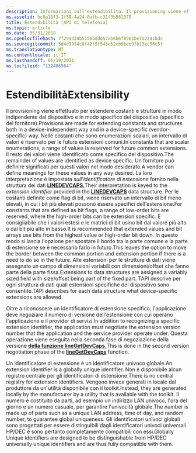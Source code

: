 ```yaml
---
description: Informazioni sull'estendibilità. Il provisioning viene effettuato per estendere costanti e strutture sia in modo indipendente dal dispositivo che in modo specifico del dispositivo.
ms.assetid: bc0a18f3-1f58-4a24-8afb-c31f3b561375
title: Estendibilità (API di telefonia)
ms.topic: article
ms.date: 05/31/2018
ms.openlocfilehash: 7f29ad34b5156bdd652ab6b6f8901be7a2341bdc
ms.sourcegitcommit: 5d4e99f4c8f42f5f543e52cb9beb9fb13ec56c5f
ms.translationtype: MT
ms.contentlocale: it-IT
ms.lasthandoff: 06/19/2021
ms.locfileid: "112406564"
---
```

# <a name="extensibility"></a><span data-ttu-id="27e0d-104">Estendibilità</span><span class="sxs-lookup"><span data-stu-id="27e0d-104">Extensibility</span></span>

<span data-ttu-id="27e0d-105">Il provisioning viene effettuato per estendere costanti e strutture in modo indipendente dal dispositivo e in modo specifico del dispositivo (specifico del fornitore).</span><span class="sxs-lookup"><span data-stu-id="27e0d-105">Provisions are made for extending constants and structures both in a device-independent way and in a device-specific (vendor-specific) way.</span></span> <span data-ttu-id="27e0d-106">Nelle costanti che sono enumerazioni scalari, un intervallo di valori è riservato per le future estensioni comuni.</span><span class="sxs-lookup"><span data-stu-id="27e0d-106">In constants that are scalar enumerations, a range of values is reserved for future common extensions.</span></span> <span data-ttu-id="27e0d-107">Il resto dei valori viene identificato come specifico del dispositivo.</span><span class="sxs-lookup"><span data-stu-id="27e0d-107">The remainder of values are identified as device specific.</span></span> <span data-ttu-id="27e0d-108">Un fornitore può definire significati per questi valori nel modo desiderato.</span><span class="sxs-lookup"><span data-stu-id="27e0d-108">A vendor can define meanings for these values in any way desired.</span></span> <span data-ttu-id="27e0d-109">La loro interpretazione è impostata *sull'identificatore di estensione* fornito nella struttura dei dati [**LINEDEVCAPS.**](/windows/win32/api/tapi/ns-tapi-linedevcaps)</span><span class="sxs-lookup"><span data-stu-id="27e0d-109">Their interpretation is keyed to the *extension identifier* provided in the [**LINEDEVCAPS**](/windows/win32/api/tapi/ns-tapi-linedevcaps) data structure.</span></span> <span data-ttu-id="27e0d-110">Per le costanti definite come flag di bit, viene riservato un intervallo di bit meno elevati, in cui i bit più elevati possono essere specifici dell'estensione.</span><span class="sxs-lookup"><span data-stu-id="27e0d-110">For constants that are defined as bit flags, a range of low-order bits are reserved, where the high-order bits can be extension specific.</span></span> <span data-ttu-id="27e0d-111">È consigliabile che i valori estesi e le matrici di bit usino bit dal valore più alto o dal bit più alto in basso.</span><span class="sxs-lookup"><span data-stu-id="27e0d-111">It is recommended that extended values and bit arrays use bits from the highest value or high-order bit down.</span></span> <span data-ttu-id="27e0d-112">In questo modo si lascia l'opzione per spostare il bordo tra la parte comune e la parte di estensione se è necessario farlo in futuro.</span><span class="sxs-lookup"><span data-stu-id="27e0d-112">This leaves the option to move the border between the common portion and extension portion if there is a need to do so in the future.</span></span> <span data-ttu-id="27e0d-113">Alle estensioni per le strutture di dati viene assegnato un campo di dimensioni variabili con dimensioni/offset che fanno parte della parte fissa.</span><span class="sxs-lookup"><span data-stu-id="27e0d-113">Extensions to data structures are assigned a variably sized field with size/offset being part of the fixed part.</span></span> <span data-ttu-id="27e0d-114">TAPI descrive per ogni struttura di dati quali estensioni specifiche del dispositivo sono consentite.</span><span class="sxs-lookup"><span data-stu-id="27e0d-114">TAPI describes for each data structure what device-specific extensions are allowed.</span></span>

<span data-ttu-id="27e0d-115">Oltre a riconoscere un identificatore di estensione specifico, l'applicazione deve negoziare il numero di versione dell'estensione con cui operano l'applicazione e il provider di servizi.</span><span class="sxs-lookup"><span data-stu-id="27e0d-115">In addition to recognizing a specific extension identifier, the application must negotiate the extension version number that the application and the service provider operate under.</span></span> <span data-ttu-id="27e0d-116">Questa operazione viene eseguita nella seconda fase di negoziazione della versione [**della funzione lineGetDevCaps.**](/windows/win32/api/tapi/nf-tapi-linegetdevcaps)</span><span class="sxs-lookup"><span data-stu-id="27e0d-116">This is done in the second version negotiation phase of the [**lineGetDevCaps**](/windows/win32/api/tapi/nf-tapi-linegetdevcaps) function.</span></span>

<span data-ttu-id="27e0d-117">Un identificatore di estensione è un identificatore univoco globale.</span><span class="sxs-lookup"><span data-stu-id="27e0d-117">An extension identifier is a globally unique identifier.</span></span> <span data-ttu-id="27e0d-118">Non è disponibile alcun registro centrale per gli identificatori di estensione.</span><span class="sxs-lookup"><span data-stu-id="27e0d-118">There is no central registry for extension identifiers.</span></span> <span data-ttu-id="27e0d-119">Vengono invece generati in locale dal produttore da un'utilità disponibile con il toolkit.</span><span class="sxs-lookup"><span data-stu-id="27e0d-119">Instead, they are generated locally by the manufacturer by a utility that is available with the toolkit.</span></span> <span data-ttu-id="27e0d-120">Il numero è costituito da parti, ad esempio un indirizzo LAN univoco, l'ora del giorno e un numero casuale, per garantire l'univocità globale.</span><span class="sxs-lookup"><span data-stu-id="27e0d-120">The number is made up of parts such as a unique LAN address, time of day, and random number, to guarantee global uniqueness.</span></span> <span data-ttu-id="27e0d-121">Gli identificatori univoci globali sono progettati per essere distinguibili dagli identificatori univoci universali HP/DEC e sono pertanto completamente compatibili con essi.</span><span class="sxs-lookup"><span data-stu-id="27e0d-121">Globally Unique Identifiers are designed to be distinguishable from HP/DEC universally unique identifiers and are thus fully compatible with them.</span></span>

 

 
